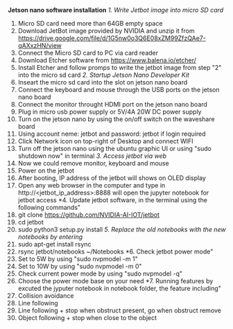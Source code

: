 **Jetson nano software installation**
*1. Write Jetbot image into micro SD card*
1. Micro SD card need more than 64GB empty space
2. Download JetBot image provided by NVIDIA and unzip it from https://drive.google.com/file/d/1G5nw0o3Q6E08xZM99ZfzQAe7-qAXxzHN/view
3. Connect the Micro SD card to PC via card reader
4. Download Etcher software from https://www.balena.io/etcher/
5. Install Etcher and follow promps to write the jetbot image from step "2" into the micro sd card
*2. Startup Jetson Nano Developer Kit*
1. Inseart the micro sd card into the slot on jetson nano board
2. Connect the keyboard and mouse through the USB ports on the jetson nano board
3. Connect the monitor throught HDMI port on the jetson nano board
4. Plug in micro usb power supply or 5V/4A 20W DC power supply
5. Turn on the jetson nano by using the on/off switch on the waveshare board
6. Using account neme: jetbot and password: jetbot if login required
7. Click Network icon on top-right of Desktop and connect WIFI
8. Turn off the jetson nano using the ubuntu graphic UI or using "sudo shutdown now" in terminal
*3. Access jetbot via web*
1. Now we could remove monitor, keyboard and mouse
2. Power on the jetbot
3. After booting, IP address of the jetbot will shows on OLED display
4. Open any web browser in the computer and type in http://<jetbot_ip_address>:8888 will open the jupyter notebook for jetbot access
*4. Update jetbot software, in the terminal using the following commands"
1. git clone https://github.com/NVIDIA-AI-IOT/jetbot
2. cd jetbot
3. sudo python3 setup.py install
*5. Replace the old notebooks with the new notebooks by entering*
1. sudo apt-get install rsync
2. rsync jetbot/notebooks ~/Notebooks
*6. Check jetbot power mode"
1. Set to 5W by using "sudo nvpmodel -m 1"
2. Set to 10W by using "sudo nvpmodel -m 0"
3. Check current power mode by using "sudo nvpmodel -q"
4. Choose the power mode base on your need
*7. Running features by excuted the jyputer notebook in notebook folder, the feature including"
1. Collision avoidance
2. Line following
3. Line following + stop when obstruct present, go when obstruct remove
4. Object following + stop when close to the object
